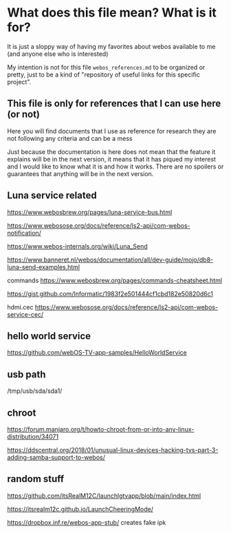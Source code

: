 # What does this file mean? What is it for?

It is just a sloppy way of having my favorites about webos available to me (and anyone else who is interested)

My intention is not for this file ```webos_references.md``` to be organized or pretty, just to be a kind of "repository of useful links for this specific project". 

## This file is only for references that I can use here (or not)

Here you will find documents that I use as reference for research
they are not following any criteria and can be a mess

Just because the documentation is here does not mean that the feature it explains will be in the next version,
it means that it has piqued my interest and I would like to know what it is and how it works.
There are no spoilers or guarantees that anything will be in the next version.

## Luna service related
https://www.webosbrew.org/pages/luna-service-bus.html

https://www.webosose.org/docs/reference/ls2-api/com-webos-notification/

https://www.webos-internals.org/wiki/Luna_Send

https://www.banneret.nl/webos/documentation/all/dev-guide/mojo/db8-luna-send-examples.html

commands https://www.webosbrew.org/pages/commands-cheatsheet.html

https://gist.github.com/Informatic/1983f2e501444cf1cbd182e50820d6c1

hdmi.cec https://www.webosose.org/docs/reference/ls2-api/com-webos-service-cec/

## hello world service

https://github.com/webOS-TV-app-samples/HelloWorldService


## usb path

/tmp/usb/sda/sda1/

## chroot

https://forum.manjaro.org/t/howto-chroot-from-or-into-any-linux-distribution/34071

https://ddscentral.org/2018/01/unusual-linux-devices-hacking-tvs-part-3-adding-samba-support-to-webos/

## random stuff

https://github.com/itsRealM12C/launchlgtvapp/blob/main/index.html

https://itsrealm12c.github.io/LaunchCheeringMode/

https://dropbox.inf.re/webos-app-stub/ creates fake ipk


